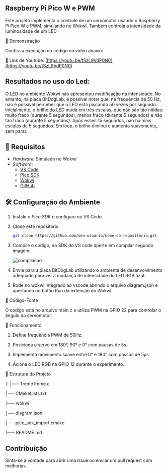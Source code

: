 ## Raspberry Pi Pico W e PWM

Este projeto implementa o controle de um servomotor usando o Raspberry Pi Pico W e PWM, simulando no Wokwi.
Tambem controla a intensidade da luminosidade de um LED

🎥 Demonstração

Confira a execução do código no vídeo abaixo:

🔗 Link de Youtube: [https://youtu.be/tSzL9VdP0N0](https://youtu.be/tSzL9VdP0N0)

## Resultados no uso do Led:

O LED no ambiente Wokwi não apresentou modificação na intensidade. No entanto, na placa BitDogLab, é possível notar que, na frequência de 50 Hz, não é possível perceber que o LED está piscando 50 vezes por segundo. Inicialmente, o brilho do LED muda em três escalas, que não são tão nítidas: muito fraco (durante 5 segundos), menos fraco (durante 5 segundos) e não tão fraco (durante 5 segundos). Após esses 15 segundos, não há mais escalas de 5 segundos. Em loop, o brilho diminui e aumenta suavemente, sem parar.

## 📌 Requisitos
- *Hardware*: Simulado no Wokwi
- *Software*:
  - [VS Code](https://code.visualstudio.com/)
  - [Pico SDK](https://github.com/raspberrypi/pico-sdk)
  - [Wokwi](https://wokwi.com/)
  - [GitHub](https://github.com/)

## 🛠️ Configuração do Ambiente
1. Instale o *Pico SDK* e configure no VS Code.
2. Clone este repositório:
   ```bash
   git clone https://github.com/seu-usuario/nome-do-repositorio.git
   

3. Compile o código, no SDK do VS code aperte em compilar segundo imagem:
   
   ![compilacao](TP_compilar.jpg)

4. Envie para a placa BitDogLab utilizando o ambiente de desenvolvimento adequado para ver a mudança de intensidade do LED RGB azul.

5. Rode no wokwi integrado ao vscode abrindo o arquivo diagram.json e apertando no botão Run da extensão do Wokwi.

📜 Código-Fonte

O código está no arquivo main.c e utiliza PWM na GPIO 22 para controlar o ângulo do servomotor.

🔧 Funcionamento

1. Define frequência PWM de 50Hz.


2. Posiciona o servo em 180°, 90° e 0° com pausas de 5s.


3. Implementa movimento suave entre 0° e 180° com passos de 5µs.


4. Aciona o LED RGB na GPIO 12 durante o experimento.



📂 Estrutura do Projeto

├
│── TremeTreme.c

│── CMakeLists.txt

├── wokwi

│── diagram.json

│── pico_sdk_import.cmake

├── README.md

## Contribuição

Sinta-se à vontade para abrir uma issue ou enviar um pull request com melhorias.

